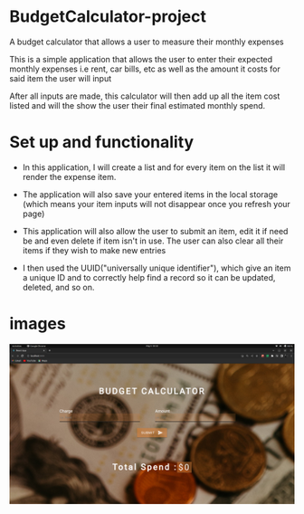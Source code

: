 # BudgetCalculator-project

A budget calculator that allows a user to measure their monthly expenses 

This is a simple application that allows the user to enter their expected monthly expenses i.e rent, car bills, etc as well as the amount it costs for said item the user will input

After all inputs are made, this calculator will then add up all the item cost listed and will the show the user their final estimated monthly spend.

# Set up and functionality

- In this application, I will create a list and for every item on the list it will render the expense item.

- The application will also save your entered items in the local storage (which means your item inputs will not disappear once you refresh your page)

- This application will also allow the user to submit an item, edit it if need be and even delete if item isn't in use. The user can also clear all their items if they wish to make new entries

- I then used the UUID("universally unique identifier"), which give an item a unique ID and to correctly help find a record so it can be updated, deleted, and so on.

# images 

![](budget-calculator/src/images/budgetpage.png) 
